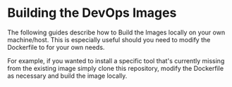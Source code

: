 # Building the DevOps Images

The following guides describe how to Build the Images locally on your own machine/host. This is especially useful should you need to modify the Dockerfile to for your own needs.

For example, if you wanted to install a specific tool that's currently missing from the existing image simply clone this repository, modify the Dockerfile as necessary and build the image locally.
